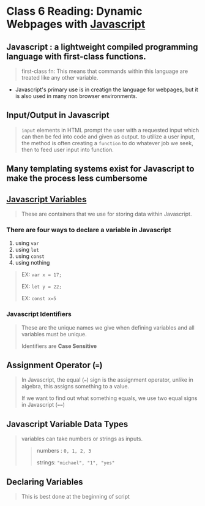 # Class 6 Reading: Dynamic Webpages with [Javascript](https://developer.mozilla.org/en-US/docs/Web/JavaScript)

## __Javascript__ : a lightweight compiled programming language with first-class functions.
> first-class fn: This means that commands within this language are treated like any other variable.

* Javascript's primary use is in creatign the language for webpages, but it is also used in many non browser environments.

## Input/Output in Javascript

> `input` elements in HTML prompt the user with a requested input which can then be fed into code and given as output.
> to utilize a user input, the method is often creating a `function` to do whatever job we seek, then to feed user input into function.

## Many templating systems exist for Javascript to make the process less cumbersome

## [Javascript Variables](https://www.w3schools.com/js/js_variables.asp)

> These are containers that we use for storing data within Javascript.

### There are four ways to declare a variable in Javascript

1. using `var`
2. using `let`
3. using `const`
4. using nothing

> EX: `var x = 17;`
>
> EX: `let y = 22;`
>
> EX: `const x=5`

### Javascript Identifiers

> These are the unique names we give when defining variables and all variables must be unique.
>
>Identifiers are __Case Sensitive__

## Assignment Operator (`=`)

> In Javascript, the equal (`=`) sign is the assignment operator, unlike in algebra, this assigns something to a value. 
>
> If we want to find out what something equals, we use two equal signs in Javascript (`==`)

## Javascript Variable Data Types

> variables can take numbers or strings as inputs.
>
>> numbers : `0, 1, 2, 3`
>>
>> strings: `"michael", "1", "yes"`

## Declaring Variables

> This is best done at the beginning of script











